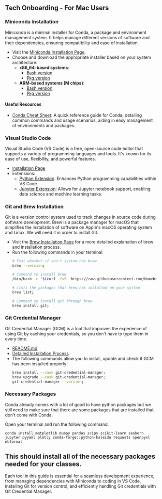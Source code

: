 ## Tech Onboarding - For Mac Users

### Miniconda Installation
Miniconda is a minimal installer for Conda, a package and environment management system. It helps manage different versions of software and their dependencies, ensuring compatibility and ease of installation.

- Visit the [Miniconda Installation Page](https://docs.conda.io/projects/miniconda/en/latest/index.html).
- Choose and download the appropriate installer based on your system architecture:
  - **x86_64-based systems**:
    - [Bash version](https://repo.anaconda.com/miniconda/Miniconda3-latest-MacOSX-x86_64.sh)
    - [Pkg version](https://repo.anaconda.com/miniconda/Miniconda3-latest-MacOSX-x86_64.pkg)
  - **ARM-based systems (M chips)**:
    - [Bash version](https://repo.anaconda.com/miniconda/Miniconda3-latest-MacOSX-arm64.sh)
    - [Pkg version](https://repo.anaconda.com/miniconda/Miniconda3-latest-MacOSX-arm64.pkg)

#### Useful Resources
- [Conda Cheat Sheet](https://conda.io/projects/conda/en/latest/user-guide/cheatsheet.html): A quick reference guide for Conda, detailing common commands and usage scenarios, aiding in easy management of environments and packages.

### Visual Studio Code
Visual Studio Code (VS Code) is a free, open-source code editor that supports a variety of programming languages and tools. It's known for its ease of use, flexibility, and powerful features.

- [Installation Page](https://code.visualstudio.com)
- Extensions:
  - [Python Extension](https://marketplace.visualstudio.com/items?itemName=ms-python.python): Enhances Python programming capabilities within VS Code.
  - [Jupyter Extension](https://marketplace.visualstudio.com/items?itemName=ms-toolsai.jupyter): Allows for Jupyter notebook support, enabling data science and machine learning tasks.

### Git and Brew Installation
Git is a version control system used to track changes in source code during software development. Brew is a package manager for macOS that simplifies the installation of software on Apple's macOS operating system and Linux. We will need it in order to install Git.

- Visit the [Brew Installation Page](https://brew.sh) for a more detailed explanation of brew and installation process.
- Run the following commands in your terminal:
  ```bash
  # Test whether if you'r system has brew
  brew --version;
  
  # Command to install brew
  /bin/bash -c "$(curl -fsSL https://raw.githubusercontent.com/Homebrew/install/HEAD/install.sh)";
  
  # Lists the packages that brew has installed on your system
  brew list;

  # Command to install git through brew
  brew install git;
  ```

### Git Credential Manager
Git Credential Manager (GCM) is a tool that improves the experience of using Git by caching your credentials, so you don't have to type them in every time.

- [README.md](https://github.com/git-ecosystem/git-credential-manager/blob/main/README.md)
- [Detailed Installation Process](https://github.com/git-ecosystem/git-credential-manager/blob/release/docs/install.md)
- The following commands allow you to install, update and check if GCM has been installed properly:
  ```bash
  brew install --cask git-credential-manager;
  brew upgrade --cask git-credential-manager;
  git-credential-manager --version;
  ```

### Necessary Packages
Conda already comes with a lot of good to have python packages but we still need to make sure that there are some packages that are installed that don't come with Conda.

Open your terminal and run the following command:
```
conda install matplotlib numpy pandas scipy scikit-learn seaborn jupyter pyyaml plotly conda-forge::python-kaleido requests openpyxl nbformat
```

This should install all of the necessary packages needed for your classes.
---

Each tool in this guide is essential for a seamless development experience, from managing dependencies with Miniconda to coding in VS Code, installing Git for version control, and efficiently handling Git credentials with Git Credential Manager.